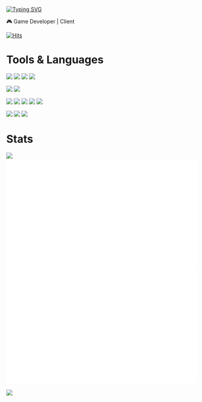 [![Typing SVG](https://readme-typing-svg.herokuapp.com/?color=f0f6fc&lines=Hi+I'm+Changeun👋&font=Redressed&size=40)](https://git.io/typing-svg)

🎮 Game Developer | Client

[![Hits](https://hits.seeyoufarm.com/api/count/incr/badge.svg?url=https%3A%2F%2Fgithub.com%2Fs2nchangeun2&count_bg=%23EB8B10&title_bg=%23684327&icon=&icon_color=%23E7E7E7&title=VISIT&edge_flat=false)](https://github.com/s2nchangeun2)

# Tools & Languages
<img src="https://img.shields.io/badge/c-A8B9CC?style=for-the-badge&logo=c&logoColor=white"> <img src="https://img.shields.io/badge/c++-00599C?style=for-the-badge&logo=cplusplus&logoColor=white"> <img src="https://img.shields.io/badge/csharp-512BD4?style=for-the-badge&logo=csharp&logoColor=white"> <img src="https://img.shields.io/badge/dotnet-512BD4?style=for-the-badge&logo=dotnet&logoColor=white">

<img src="https://img.shields.io/badge/unity-000000?style=for-the-badge&logo=unity&logoColor=white"> <img src="https://img.shields.io/badge/unrealengine-0E1128?style=for-the-badge&logo=unrealengine&logoColor=white">

<img src="https://img.shields.io/badge/Java-F05138?style=for-the-badge&logo=Java&logoColor=white"> <img src="https://img.shields.io/badge/mysql-4479A1?style=for-the-badge&logo=mysql&logoColor=white"> <img src="https://img.shields.io/badge/swift-F05138?style=for-the-badge&logo=swift&logoColor=white"> <img src="https://img.shields.io/badge/xcode-147EFB?style=for-the-badge&logo=xcode&logoColor=white">  <img src="https://img.shields.io/badge/visualstudio-5C2D91?style=for-the-badge&logo=visualstudio&logoColor=white">

<img src="https://img.shields.io/badge/git-F05032?style=for-the-badge&logo=git&logoColor=white"> <img src="https://img.shields.io/badge/github-181717?style=for-the-badge&logo=github&logoColor=white"> <img src="https://img.shields.io/badge/subversion-809CC9?style=for-the-badge&logo=subversion&logoColor=white">

# Stats
![](https://github-profile-summary-cards.vercel.app/api/cards/profile-details?username=s2nchangeun2&theme=transparent)
<img src="https://raw.githubusercontent.com/s2nchangeun2/github-stats-transparent/output/generated/languages.svg" gh-dark-mode-only/>
<img src="https://raw.githubusercontent.com/s2nchangeun2/github-stats-transparent/output/generated/overview.svg" gh-dark-mode-only/>


![](https://raw.githubusercontent.com/username/github-stats/master/generated/languages.svg#gh-dark-mode-only)
